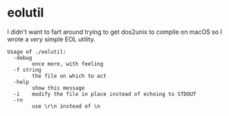 # eolutil

I didn't want to fart around trying to get dos2unix to compile on macOS so I wrote a *very* simple EOL utility.

```
Usage of ./eolutil:
  -debug
    	once more, with feeling
  -f string
    	the file on which to act
  -help
    	show this message
  -i	modify the file in place instead of echoing to STDOUT
  -rn
    	use \r\n instead of \n
```
